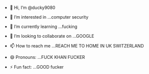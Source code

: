 - 👋 Hi, I’m @ducky9080
- 👀 I’m interested in ...computer security
  
- 🌱 I’m currently learning ...fucking 
- 💞️ I’m looking to collaborate on ...GOOGLE 
- 📫 How to reach me ...REACH ME TO HOME IN UK SWITZERLAND
- 😄 Pronouns: ...FUCK KHAN FUCKER 
- ⚡ Fun fact: ...GOOD fucker

<!---
ducky9080/ducky9080 is a ✨ special ✨ repository because its `README.md` (this file) appears on your GitHub profile.
You can click the Preview link to take a look at your changes.
--->
